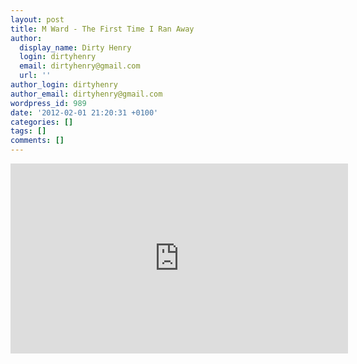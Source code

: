 ```yaml
---
layout: post
title: M Ward - The First Time I Ran Away
author:
  display_name: Dirty Henry
  login: dirtyhenry
  email: dirtyhenry@gmail.com
  url: ''
author_login: dirtyhenry
author_email: dirtyhenry@gmail.com
wordpress_id: 989
date: '2012-02-01 21:20:31 +0100'
categories: []
tags: []
comments: []
---
```

<iframe width="540" height="304" src="http://www.youtube.com/embed/T5T8WNpcTDc" frameborder="0" allowfullscreen></iframe>
